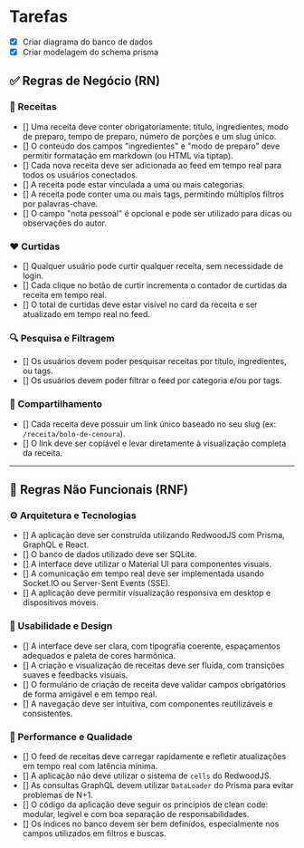 # Tarefas

- [x] Criar diagrama do banco de dados
- [x] Criar modelagem do schema prisma

## ✅ Regras de Negócio (RN)

### 📄 Receitas

- [] Uma receita deve conter obrigatoriamente: título, ingredientes, modo de preparo, tempo de preparo, número de porções e um slug único.
- [] O conteúdo dos campos "ingredientes" e "modo de preparo" deve permitir formatação em markdown (ou HTML via tiptap).
- [] Cada nova receita deve ser adicionada ao feed em tempo real para todos os usuários conectados.
- [] A receita pode estar vinculada a uma ou mais categorias.
- [] A receita pode conter uma ou mais tags, permitindo múltiplos filtros por palavras-chave.
- [] O campo "nota pessoal" é opcional e pode ser utilizado para dicas ou observações do autor.

### ❤️ Curtidas

- [] Qualquer usuário pode curtir qualquer receita, sem necessidade de login.
- [] Cada clique no botão de curtir incrementa o contador de curtidas da receita em tempo real.
- [] O total de curtidas deve estar visível no card da receita e ser atualizado em tempo real no feed.

### 🔍 Pesquisa e Filtragem

- [] Os usuários devem poder pesquisar receitas por título, ingredientes, ou tags.
- [] Os usuários devem poder filtrar o feed por categoria e/ou por tags.

### 🔗 Compartilhamento

- [] Cada receita deve possuir um link único baseado no seu slug (ex: `/receita/bolo-de-cenoura`).
- [] O link deve ser copiável e levar diretamente à visualização completa da receita.

---

## 🚀 Regras Não Funcionais (RNF)

### ⚙️ Arquitetura e Tecnologias

- [] A aplicação deve ser construída utilizando RedwoodJS com Prisma, GraphQL e React.
- [] O banco de dados utilizado deve ser SQLite.
- [] A interface deve utilizar o Material UI para componentes visuais.
- [] A comunicação em tempo real deve ser implementada usando Socket.IO ou Server-Sent Events (SSE).
- [] A aplicação deve permitir visualização responsiva em desktop e dispositivos móveis.

### 🎯 Usabilidade e Design

- [] A interface deve ser clara, com tipografia coerente, espaçamentos adequados e paleta de cores harmônica.
- [] A criação e visualização de receitas deve ser fluida, com transições suaves e feedbacks visuais.
- [] O formulário de criação de receita deve validar campos obrigatórios de forma amigável e em tempo real.
- [] A navegação deve ser intuitiva, com componentes reutilizáveis e consistentes.

### 🧪 Performance e Qualidade

- [] O feed de receitas deve carregar rapidamente e refletir atualizações em tempo real com latência mínima.
- [] A aplicação não deve utilizar o sistema de `cells` do RedwoodJS.
- [] As consultas GraphQL devem utilizar `DataLoader` do Prisma para evitar problemas de N+1.
- [] O código da aplicação deve seguir os princípios de clean code: modular, legível e com boa separação de responsabilidades.
- [] Os índices no banco devem ser bem definidos, especialmente nos campos utilizados em filtros e buscas.

